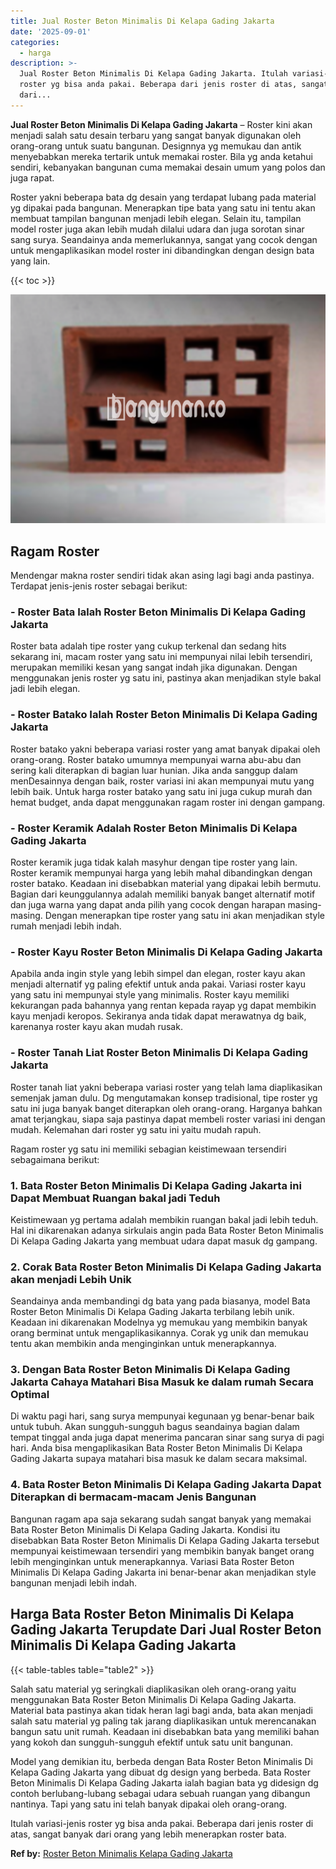 ```yaml
---
title: Jual Roster Beton Minimalis Di Kelapa Gading Jakarta
date: '2025-09-01'
categories:
  - harga
description: >-
  Jual Roster Beton Minimalis Di Kelapa Gading Jakarta. Itulah variasi-jenis
  roster yg bisa anda pakai. Beberapa dari jenis roster di atas, sangat banyak
  dari...
---
```


**Jual Roster Beton Minimalis Di Kelapa Gading Jakarta** – Roster kini akan menjadi salah satu desain terbaru yang sangat banyak digunakan oleh orang-orang untuk suatu bangunan. Designnya yg memukau dan antik menyebabkan mereka tertarik untuk memakai roster. Bila yg anda ketahui sendiri, kebanyakan bangunan cuma memakai desain umum yang polos dan juga rapat.

Roster yakni beberapa bata dg desain yang terdapat lubang pada material yg dipakai pada bangunan. Menerapkan tipe bata yang satu ini tentu akan membuat tampilan bangunan menjadi lebih elegan. Selain itu, tampilan model roster juga akan lebih mudah dilalui udara dan juga sorotan sinar sang surya. Seandainya anda memerlukannya, sangat yang cocok dengan untuk mengaplikasikan model roster ini dibandingkan dengan design bata yang lain.

{{< toc >}}

![Jual Roster Beton Minimalis Di Kelapa Gading Jakarta](/images/bata-roster-minimalis-09.png)

## Ragam Roster

Mendengar makna roster sendiri tidak akan asing lagi bagi anda pastinya. Terdapat jenis-jenis roster sebagai berikut:

### \- Roster Bata Ialah Roster Beton Minimalis Di Kelapa Gading Jakarta

Roster bata adalah tipe roster yang cukup terkenal dan sedang hits sekarang ini, macam roster yang satu ini mempunyai nilai lebih tersendiri, merupakan memiliki kesan yang sangat indah jika digunakan. Dengan menggunakan jenis roster yg satu ini, pastinya akan menjadikan style bakal jadi lebih elegan.

### \- Roster Batako Ialah Roster Beton Minimalis Di Kelapa Gading Jakarta

Roster batako yakni beberapa variasi roster yang amat banyak dipakai oleh orang-orang. Roster batako umumnya mempunyai warna abu-abu dan sering kali diterapkan di bagian luar hunian. Jika anda sanggup dalam menDesainnya dengan baik, roster variasi ini akan mempunyai mutu yang lebih baik. Untuk harga roster batako yang satu ini juga cukup murah dan hemat budget, anda dapat menggunakan ragam roster ini dengan gampang.

### \- Roster Keramik Adalah Roster Beton Minimalis Di Kelapa Gading Jakarta

Roster keramik juga tidak kalah masyhur dengan tipe roster yang lain. Roster keramik mempunyai harga yang lebih mahal dibandingkan dengan roster batako. Keadaan ini disebabkan material yang dipakai lebih bermutu. Bagian dari keunggulannya adalah memiliki banyak banget alternatif motif dan juga warna yang dapat anda pilih yang cocok dengan harapan masing-masing. Dengan menerapkan tipe roster yang satu ini akan menjadikan style rumah menjadi lebih indah.

### \- Roster Kayu Roster Beton Minimalis Di Kelapa Gading Jakarta

Apabila anda ingin style yang lebih simpel dan elegan, roster kayu akan menjadi alternatif yg paling efektif untuk anda pakai. Variasi roster kayu yang satu ini mempunyai style yang minimalis. Roster kayu memiliki kekurangan pada bahannya yang rentan kepada rayap yg dapat membikin kayu menjadi keropos. Sekiranya anda tidak dapat merawatnya dg baik, karenanya roster kayu akan mudah rusak.

### \- Roster Tanah Liat Roster Beton Minimalis Di Kelapa Gading Jakarta

Roster tanah liat yakni beberapa variasi roster yang telah lama diaplikasikan semenjak jaman dulu. Dg mengutamakan konsep tradisional, tipe roster yg satu ini juga banyak banget diterapkan oleh orang-orang. Harganya bahkan amat terjangkau, siapa saja pastinya dapat membeli roster variasi ini dengan mudah. Kelemahan dari roster yg satu ini yaitu mudah rapuh.

Ragam roster yg satu ini memiliki sebagian keistimewaan tersendiri sebagaimana berikut:

### 1\. Bata Roster Beton Minimalis Di Kelapa Gading Jakarta ini Dapat Membuat Ruangan bakal jadi Teduh

Keistimewaan yg pertama adalah membikin ruangan bakal jadi lebih teduh. Hal ini dikarenakan adanya sirkulais angin pada Bata Roster Beton Minimalis Di Kelapa Gading Jakarta yang membuat udara dapat masuk dg gampang.

### 2\. Corak Bata Roster Beton Minimalis Di Kelapa Gading Jakarta akan menjadi Lebih Unik

Seandainya anda membandingi dg bata yang pada biasanya, model Bata Roster Beton Minimalis Di Kelapa Gading Jakarta terbilang lebih unik. Keadaan ini dikarenakan Modelnya yg memukau yang membikin banyak orang berminat untuk mengaplikasikannya. Corak yg unik dan memukau tentu akan membikin anda menginginkan untuk menerapkannya.

### 3\. Dengan Bata Roster Beton Minimalis Di Kelapa Gading Jakarta Cahaya Matahari Bisa Masuk ke dalam rumah Secara Optimal

Di waktu pagi hari, sang surya mempunyai kegunaan yg benar-benar baik untuk tubuh. Akan sungguh-sungguh bagus seandainya bagian dalam tempat tinggal anda juga dapat menerima pancaran sinar sang surya di pagi hari. Anda bisa mengaplikasikan Bata Roster Beton Minimalis Di Kelapa Gading Jakarta supaya matahari bisa masuk ke dalam secara maksimal.

### 4\. Bata Roster Beton Minimalis Di Kelapa Gading Jakarta Dapat Diterapkan di bermacam-macam Jenis Bangunan

Bangunan ragam apa saja sekarang sudah sangat banyak yang memakai Bata Roster Beton Minimalis Di Kelapa Gading Jakarta. Kondisi itu disebabkan Bata Roster Beton Minimalis Di Kelapa Gading Jakarta tersebut mempunyai keistimewaan tersendiri yang membikin banyak banget orang lebih menginginkan untuk menerapkannya. Variasi Bata Roster Beton Minimalis Di Kelapa Gading Jakarta ini benar-benar akan menjadikan style bangunan menjadi lebih indah.

## Harga Bata Roster Beton Minimalis Di Kelapa Gading Jakarta Terupdate Dari Jual Roster Beton Minimalis Di Kelapa Gading Jakarta

{{< table-tables table="table2" >}}

Salah satu material yg seringkali diaplikasikan oleh orang-orang yaitu menggunakan Bata Roster Beton Minimalis Di Kelapa Gading Jakarta. Material bata pastinya akan tidak heran lagi bagi anda, bata akan menjadi salah satu material yg paling tak jarang diaplikasikan untuk merencanakan bangun satu unit rumah. Keadaan ini disebabkan bata yang memiliki bahan yang kokoh dan sungguh-sungguh efektif untuk satu unit bangunan.

Model yang demikian itu, berbeda dengan Bata Roster Beton Minimalis Di Kelapa Gading Jakarta yang dibuat dg design yang berbeda. Bata Roster Beton Minimalis Di Kelapa Gading Jakarta ialah bagian bata yg didesign dg contoh berlubang-lubang sebagai udara sebuah ruangan yang dibangun nantinya. Tapi yang satu ini telah banyak dipakai oleh orang-orang.

Itulah variasi-jenis roster yg bisa anda pakai. Beberapa dari jenis roster di atas, sangat banyak dari orang yang lebih menerapkan roster bata.

**Ref by:** [Roster Beton Minimalis Kelapa Gading Jakarta](https://id.wikipedia.org/wiki/Roster)
